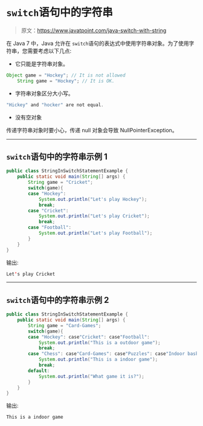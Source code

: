 # `switch`语句中的字符串

> 原文：<https://www.javatpoint.com/java-switch-with-string>

在 Java 7 中，Java 允许在 `switch`语句的表达式中使用字符串对象。为了使用字符串，您需要考虑以下几点:

*   它只能是字符串对象。

```java
Object game = "Hockey"; // It is not allowed
	String game = "Hockey"; // It is OK.

```

*   字符串对象区分大小写。

```java
"Hickey" and "hocker" are not equal.

```

*   没有空对象

传递字符串对象时要小心，传递 null 对象会导致 NullPointerException。

* * *

## `switch`语句中的字符串示例 1

```java
public class StringInSwitchStatementExample {
	public static void main(String[] args) {
		String game = "Cricket";
		switch(game){
		case "Hockey":
			System.out.println("Let's play Hockey");
			break;
		case "Cricket":
			System.out.println("Let's play Cricket");
			break;
		case "Football":
			System.out.println("Let's play Football");
		}
	}
}

```

输出:

```java
Let's play Cricket

```

* * *

## `switch`语句中的字符串示例 2

```java
public class StringInSwitchStatementExample {
	public static void main(String[] args) {
		String game = "Card-Games";
		switch(game){
		case "Hockey": case"Cricket": case"Football":
			System.out.println("This is a outdoor game");
			break;
		case "Chess": case"Card-Games": case"Puzzles": case"Indoor basketball":
			System.out.println("This is a indoor game");
			break;
		default: 
			System.out.println("What game it is?");
		}
	}
}

```

输出:

```java
This is a indoor game

```